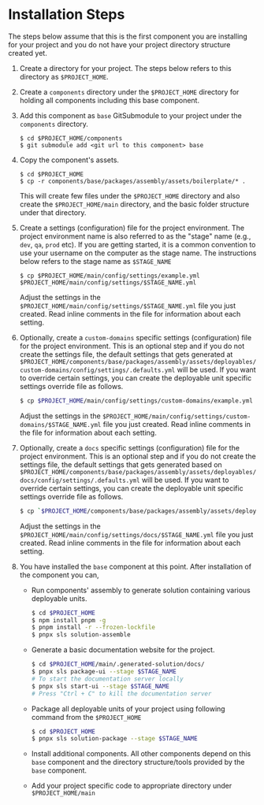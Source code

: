 # Installation Steps

The steps below assume that this is the first component you are installing for your project and you do not have
your project directory structure created yet.

1. Create a directory for your project. The steps below refers to this directory as `$PROJECT_HOME`.

2. Create a `components` directory under the `$PROJECT_HOME` directory for holding all components including this base component.

3. Add this component as `base` GitSubmodule to your project under the `components` directory.

   ```
   $ cd $PROJECT_HOME/components
   $ git submodule add <git url to this component> base
   ```

4. Copy the component's assets.

   ```
   $ cd $PROJECT_HOME
   $ cp -r components/base/packages/assembly/assets/boilerplate/* .
   ```

   This will create few files under the `$PROJECT_HOME` directory and also create the `$PROJECT_HOME/main` directory, and the basic folder structure under that directory.

5. Create a settings (configuration) file for the project environment.
   The project environment name is also referred to as the "stage" name (e.g., `dev`, `qa`, `prod` etc).
   If you are getting started, it is a common convention to use your username on the computer as the stage name.
   The instructions below refers to the stage name as `$STAGE_NAME`

   ```
   $ cp $PROJECT_HOME/main/config/settings/example.yml $PROJECT_HOME/main/config/settings/$STAGE_NAME.yml
   ```

   Adjust the settings in the `$PROJECT_HOME/main/config/settings/$STAGE_NAME.yml` file you just created.
   Read inline comments in the file for information about each setting.

6. Optionally, create a `custom-domains` specific settings (configuration) file for the project environment.
   This is an optional step and if you do not create the settings file, the default settings that gets generated at `$PROJECT_HOME/components/base/packages/assembly/assets/deployables/custom-domains/config/settings/.defaults.yml` will be used.
   If you want to override certain settings, you can create the deployable unit specific settings override file as follows.

   ```bash
   $ cp $PROJECT_HOME/main/config/settings/custom-domains/example.yml $PROJECT_HOME/main/config/settings/custom-domains/$STAGE_NAME.yml 
   ```

   Adjust the settings in the `$PROJECT_HOME/main/config/settings/custom-domains/$STAGE_NAME.yml` file you just created.
   Read inline comments in the file for information about each setting.

7. Optionally, create a `docs` specific settings (configuration) file for the project environment.
   This is an optional step and if you do not create the settings file, the default settings that gets generated based on `$PROJECT_HOME/components/base/packages/assembly/assets/deployables/docs/config/settings/.defaults.yml` will be used.
   If you want to override certain settings, you can create the deployable unit specific settings override file as follows.

   ```bash
   $ cp `$PROJECT_HOME/components/base/packages/assembly/assets/deployables/docs/config/settings/.defaults.yml` $PROJECT_HOME/main/config/settings/docs/$STAGE_NAME.yml 
   ```

   Adjust the settings in the `$PROJECT_HOME/main/config/settings/docs/$STAGE_NAME.yml` file you just created.
   Read inline comments in the file for information about each setting.

8. You have installed the `base` component at this point. After installation of the component you can,

   - Run components' assembly to generate solution containing various deployable units.

     ```bash
     $ cd $PROJECT_HOME
     $ npm install pnpm -g
     $ pnpm install -r --frozen-lockfile
     $ pnpx sls solution-assemble
     ```

   - Generate a basic documentation website for the project.

     ```bash
     $ cd $PROJECT_HOME/main/.generated-solution/docs/
     $ pnpx sls package-ui --stage $STAGE_NAME
     # To start the documentation server locally
     $ pnpx sls start-ui --stage $STAGE_NAME
     # Press "Ctrl + C" to kill the documentation server
     ```

   - Package all deployable units of your project using following command from the `$PROJECT_HOME`

     ```bash
     $ cd $PROJECT_HOME
     $ pnpx sls solution-package --stage $STAGE_NAME
     ```

   - Install additional components. All other components depend on this `base` component and the directory structure/tools provided by the `base` component.
   - Add your project specific code to appropriate directory under `$PROJECT_HOME/main`
